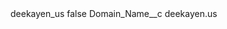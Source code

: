 <?xml version="1.0" encoding="UTF-8"?>
<CustomMetadata xmlns="http://soap.sforce.com/2006/04/metadata" xmlns:xsi="http://www.w3.org/2001/XMLSchema-instance" xmlns:xsd="http://www.w3.org/2001/XMLSchema">
    <label>deekayen_us</label>
    <protected>false</protected>
    <values>
        <field>Domain_Name__c</field>
        <value xsi:type="xsd:string">deekayen.us</value>
    </values>
</CustomMetadata>

